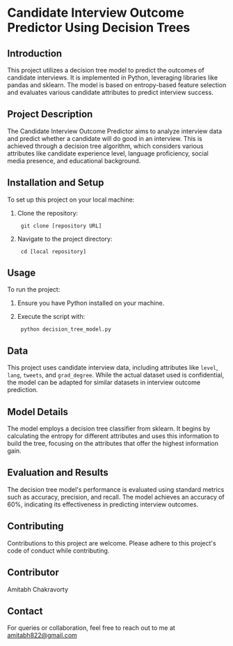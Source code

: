 # Candidate Interview Outcome Predictor Using Decision Trees

## Introduction
This project utilizes a decision tree model to predict the outcomes of candidate interviews. It is implemented in Python, leveraging libraries like pandas and sklearn. The model is based on entropy-based feature selection and evaluates various candidate attributes to predict interview success.

## Project Description
The Candidate Interview Outcome Predictor aims to analyze interview data and predict whether a candidate will do good in an interview. This is achieved through a decision tree algorithm, which considers various attributes like candidate experience level, language proficiency, social media presence, and educational background.

## Installation and Setup
To set up this project on your local machine:

1. Clone the repository:

        git clone [repository URL]

2. Navigate to the project directory:

        cd [local repository]

## Usage
To run the project:

1. Ensure you have Python installed on your machine.
2. Execute the script with:

        python decision_tree_model.py

## Data
This project uses candidate interview data, including attributes like `level`, `lang`, `tweets`, and `grad_degree`. While the actual dataset used is confidential, the model can be adapted for similar datasets in interview outcome prediction.

## Model Details
The model employs a decision tree classifier from sklearn. It begins by calculating the entropy for different attributes and uses this information to build the tree, focusing on the attributes that offer the highest information gain.

## Evaluation and Results
The decision tree model's performance is evaluated using standard metrics such as accuracy, precision, and recall. The model achieves an accuracy of 60%, indicating its effectiveness in predicting interview outcomes.

## Contributing
Contributions to this project are welcome. Please adhere to this project's code of conduct while contributing.

## Contributor
Amitabh Chakravorty

## Contact
For queries or collaboration, feel free to reach out to me at amitabh822@gmail.com
